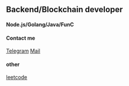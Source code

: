 ## Backend/Blockchain developer
#### Node.js/Golang/Java/FunC


#### Contact me
[Telegram](https://t.me/michele_watanabe)
[Mail](running.through.woodland@gmail.com)

#### other 
[leetcode](https://leetcode.com/u/Michele_Watanabe/)
